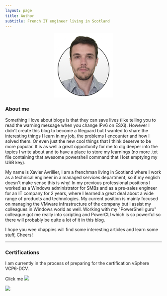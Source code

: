 ```yaml
---
layout: page
title: Author
subtitle: French IT engineer living in Scotland
---
```

<p align="center"><img src="/img/photo.png"/></p>  

### About me  
Something I love about blogs is that they can save lives (like telling you to read the warning message when you change IPv6 on ESXi). However I didn't create this blog to become a lifeguard but I wanted to share the interesting things I learn in my job, the problems I encounter and how I solved them. Or even just the new cool things that I think deserve to be more popular. It is as well a great opportunity for me to dig deeper into the topics I write about and to have a place to store my learnings (no more .txt file containing that awesome powershell command that I lost emptying my USB key).

My name is Xavier Avrillier, I am a frenchman living in Scotland where I work as a technical engineer in a managed services department, so if my english doesn't make sense this is why!
In my previous professional positions I worked as a Windows administrator for SMBs and as a pre-sales engineer for an IT company for 2 years, where I learned a great deal about a wide range of products and technologies. My current position is mainly focused on managing the VMware infrastructure of the company but I assist my colleagues in Windows world as well. Working with my "PowerShell guru" colleague got me really into scripting and PowerCLI which is so powerful so there will probably be quite a lot of it in this blog.

I hope you wee chappies will find some interesting articles and learn some stuff, Cheers!

----------

### Certifications  
I am currently in the process of preparing for the certification vSphere VCP6-DCV.  

Click me
[![]({{site.baseurl}}/img/vcadcv.jpg)]({{site.baseurl}}/img/vcadcvdiplome.jpg)  

![]({{site.baseurl}}/img/ccnpswroute.jpg)
